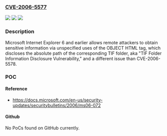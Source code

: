 ### [CVE-2006-5577](https://cve.mitre.org/cgi-bin/cvename.cgi?name=CVE-2006-5577)
![](https://img.shields.io/static/v1?label=Product&message=n%2Fa&color=blue)
![](https://img.shields.io/static/v1?label=Version&message=n%2Fa&color=blue)
![](https://img.shields.io/static/v1?label=Vulnerability&message=n%2Fa&color=brighgreen)

### Description

Microsoft Internet Explorer 6 and earlier allows remote attackers to obtain sensitive information via unspecified uses of the OBJECT HTML tag, which discloses the absolute path of the corresponding TIF folder, aka "TIF Folder Information Disclosure Vulnerability," and a different issue than CVE-2006-5578.

### POC

#### Reference
- https://docs.microsoft.com/en-us/security-updates/securitybulletins/2006/ms06-072

#### Github
No PoCs found on GitHub currently.

